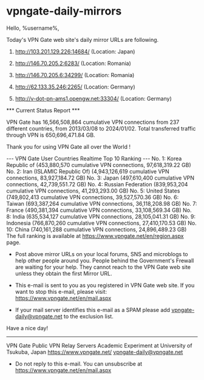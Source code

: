 # vpngate-daily-mirrors

Hello, %username%,

Today's VPN Gate web site's daily mirror URLs are following.

1. http://103.201.129.226:14684/
   (Location: Japan)

2. http://146.70.205.2:6283/
   (Location: Romania)

3. http://146.70.205.6:34299/
   (Location: Romania)

4. http://62.133.35.246:2265/
   (Location: Germany)

5. http://v-dot-pn-ams1.opengw.net:33304/
   (Location: Germany)


*** Current Status Report ***

VPN Gate has 16,566,508,864 cumulative VPN connections from 237 different countries, from 2013/03/08 to 2024/01/02.
Total transferred traffic through VPN is 650,696,471.84 GB.

Thank you for using VPN Gate all over the World !


--- VPN Gate User Countries Realtime Top 10 Ranking ---
No. 1: Korea Republic of (453,880,570 cumulative VPN connections, 97,618,319.22 GB)
No. 2: Iran (ISLAMIC Republic Of) (4,943,126,619 cumulative VPN connections, 83,927,184.72 GB)
No. 3: Japan (497,610,400 cumulative VPN connections, 42,739,551.72 GB)
No. 4: Russian Federation (839,953,204 cumulative VPN connections, 41,293,293.00 GB)
No. 5: United States (749,802,413 cumulative VPN connections, 39,527,570.36 GB)
No. 6: Taiwan (693,387,264 cumulative VPN connections, 36,118,208.98 GB)
No. 7: France (490,381,394 cumulative VPN connections, 33,108,569.34 GB)
No. 8: India (635,534,127 cumulative VPN connections, 28,105,041.31 GB)
No. 9: Indonesia (766,870,260 cumulative VPN connections, 27,410,170.53 GB)
No. 10: China (740,161,288 cumulative VPN connections, 24,896,489.23 GB)
The full ranking is available at https://www.vpngate.net/en/region.aspx page.


* Post above mirror URLs on your local forums, SNS and microblogs
  to help other people around you.
  People behind the Government's Frewall are waiting for your help.
  They cannot reach to the VPN Gate web site
  unless they obtain the first Mirror URL.

* This e-mail is sent to you as you registered in VPN Gate web site.
  If you want to stop this e-mail, please visit:
  https://www.vpngate.net/en/mail.aspx

* If your mail server identifies this e-mail as a SPAM
  please add vpngate-daily@vpngate.net to the exclusion list.

Have a nice day!

------------------------------------------------------
VPN Gate Public VPN Relay Servers
Academic Experiment at University of Tsukuba, Japan
https://www.vpngate.net/
vpngate-daily@vpngate.net
* Do not reply to this e-mail.
  You can unsubscribe at https://www.vpngate.net/en/mail.aspx


